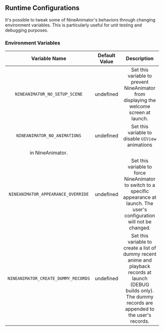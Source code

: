 ## Runtime Configurations

It's possible to tweak some of NineAnimator's behaviors through changing environment
variables. This is particularly useful for unit testing and debugging purposes.

### Environment Variables

| Variable Name                                               | Default Value | Description |
| :------------------------------------------------: | :--------------: | :------------: |
| `NINEANIMATOR_NO_SETUP_SCENE`             | undefined      | Set this variable to prevent NineAnimator from displaying the welcome screen at launch. |
| `NINEANIMATOR_NO_ANIMATIONS`               | undefined      | Set this variable to disable `UIView` animations
in NineAnimator. |
| `NINEANIMATOR_APPEARANCE_OVERRIDE`   | undefined      | Set this variable to force NineAnimator to switch to a specific appearance at launch. The user's configuration will not be changed. |
| `NINEANIMATOR_CREATE_DUMMY_RECORDS` | undefined      | Set this variable to create a list of dummy recent anime and playback records at launch (DEBUG builds only). The dummy records are appended to the user's records.  |
